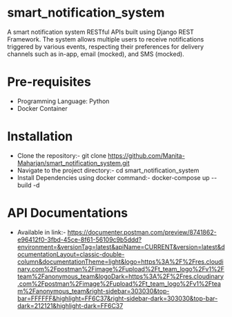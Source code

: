 # smart_notification_system
A smart notification system RESTful APIs built using Django REST Framework. The system allows multiple users to receive notifications triggered by various events, respecting their preferences for delivery channels such as in-app, email (mocked), and SMS (mocked). 

# Pre‑requisites
- Programming Language: Python
- Docker Container

# Installation
- Clone the repository:- git clone https://github.com/Manita-Maharjan/smart_notification_system.git
- Navigate to the project directory:- cd smart_notification_system
- Install Dependencies using docker command:- docker-compose up --build -d

# API Documentations
- Available in link:- https://documenter.postman.com/preview/8741862-e96412f0-3fbd-45ce-8f61-56109c9b5ddd?environment=&versionTag=latest&apiName=CURRENT&version=latest&documentationLayout=classic-double-column&documentationTheme=light&logo=https%3A%2F%2Fres.cloudinary.com%2Fpostman%2Fimage%2Fupload%2Ft_team_logo%2Fv1%2Fteam%2Fanonymous_team&logoDark=https%3A%2F%2Fres.cloudinary.com%2Fpostman%2Fimage%2Fupload%2Ft_team_logo%2Fv1%2Fteam%2Fanonymous_team&right-sidebar=303030&top-bar=FFFFFF&highlight=FF6C37&right-sidebar-dark=303030&top-bar-dark=212121&highlight-dark=FF6C37

